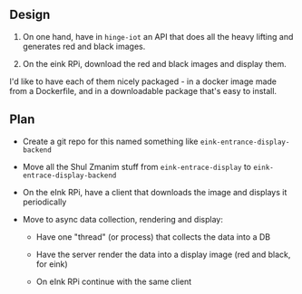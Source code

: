 ## Design

1. On one hand, have in `hinge-iot` an API that does all the heavy lifting
   and generates red and black images.

2. On the eink RPi, download the red and black images and display them.

I'd like to have each of them nicely packaged - in a docker image made from a
Dockerfile, and in a downloadable package that's easy to install.

## Plan

* Create a git repo for this named something like `eink-entrance-display-backend`

* Move all the Shul Zmanim stuff from `eink-entrace-display` to `eink-entrace-display-backend`

* On the eInk RPi, have a client that downloads the image and displays it periodically

* Move to async data collection, rendering and display:

    * Have one "thread" (or process) that collects the data into a DB

    * Have the server render the data into a display image (red and black, for eink)

    * On eInk RPi continue with the same client